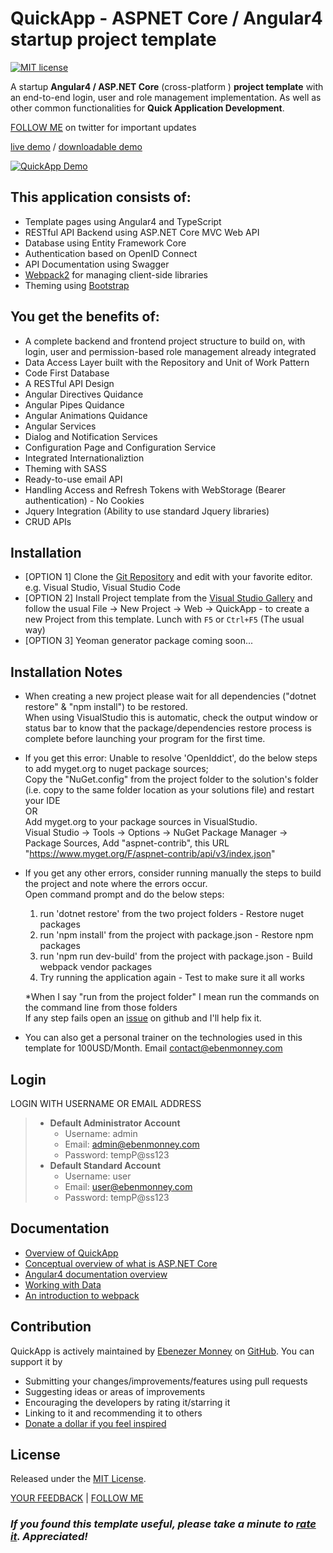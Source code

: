 # **QuickApp** - ASPNET Core / Angular4 startup project template
[![MIT license](http://img.shields.io/badge/license-MIT-brightgreen.svg)](https://github.com/emonney/QuickApp/blob/master/LICENSE)

A startup **Angular4 / ASP.NET Core** (cross-platform ) **project template** with an end-to-end login, user and role management implementation.
As well as other common functionalities for **Quick Application Development**.

[FOLLOW ME](https://twitter.com/kommand) on twitter for important updates

[live demo](http://quickapp.ebenmonney.com) / [downloadable demo](https://github.com/emonney/tempa/raw/master/QuickApp-PublishOutput.zip)

[![QuickApp Demo](https://github.com/emonney/QuickApp/blob/9b122b7f3c38121699d3ec41b700474e192abe37/QuickApp.gif?raw=true)](https://www.youtube.com/watch?v=Wuh7NIZ96jA)

## This application consists of:

*   Template pages using Angular4 and TypeScript
*   RESTful API Backend using ASP.NET Core MVC Web API
*   Database using Entity Framework Core
*   Authentication based on OpenID Connect
*   API Documentation using Swagger
*   [Webpack2](https://webpack.js.org) for managing client-side libraries
*   Theming using [Bootstrap](https://go.microsoft.com/fwlink/?LinkID=398939)

## You get the benefits of:

*   A complete backend and frontend project structure to build on, with login, user and permission-based role management already integrated
*   Data Access Layer built with the Repository and Unit of Work Pattern
*   Code First Database
*   A RESTful API Design
*   Angular Directives Quidance
*   Angular Pipes Quidance
*   Angular Animations Quidance
*   Angular Services
*   Dialog and Notification Services
*   Configuration Page and Configuration Service
*   Integrated Internationaliztion
*   Theming with SASS
*   Ready-to-use email API
*   Handling Access and Refresh Tokens with WebStorage (Bearer authentication) - No Cookies
*   Jquery Integration (Ability to use standard Jquery libraries)
*   CRUD APIs


## Installation

*   [OPTION 1] Clone the [Git Repository](https://github.com/emonney/QuickApp.git) and edit with your favorite editor. e.g. Visual Studio, Visual Studio Code
*   [OPTION 2] Install Project template from the [Visual Studio Gallery](https://marketplace.visualstudio.com/items?itemName=adentum.QuickApp-ASPNETCoreAngularXProjectTemplate) and follow the usual File -> New Project -> Web -> QuickApp - to create a new Project from this template.
    Lunch with `F5` or `Ctrl+F5` (The usual way)
*   [OPTION 3] Yeoman generator package coming soon...


## Installation Notes

*   When creating a new project please wait for all dependencies ("dotnet restore" & "npm install") to be restored.  
    When using VisualStudio this is automatic, check the output window or status bar to know that the package/dependencies restore process is complete before launching your program for the first time.
*   If you get this error: Unable to resolve 'OpenIddict', do the below steps to add myget.org to nuget package sources;  
    Copy the "NuGet.config" from the project folder to the solution's folder (i.e. copy to the same folder location as your solutions file) and restart your IDE  
    OR  
    Add myget.org to your package sources in VisualStudio.  
    Visual Studio -> Tools -> Options -> NuGet Package Manager -> Package Sources, Add "aspnet-contrib", this URL "https://www.myget.org/F/aspnet-contrib/api/v3/index.json"
*   If you get any other errors, consider running manually the steps to build the project and note where the errors occur.  
    Open command prompt and do the below steps:  
    1. run 'dotnet restore' from the two project folders - Restore nuget packages  
    2. run 'npm install' from the project with package.json - Restore npm packages  
    3. run 'npm run dev-build' from the project with package.json - Build webpack vendor packages  
    4. Try running the application again - Test to make sure it all works  
    
    *When I say "run from the project folder" I mean run the commands on the command line from those folders  
    If any step fails open an [issue](https://github.com/emonney/QuickApp/issues) on github and I'll help fix it.
*   You can also get a personal trainer on the technologies used in this template for 100USD/Month. Email [contact@ebenmonney.com](mailto:contact@ebenmonney.com)  


## Login

LOGIN WITH USERNAME OR EMAIL ADDRESS
> * **Default Administrator Account**
>   * Username: admin
>   * Email:    admin@ebenmonney.com
>   * Password: tempP@ss123
> * **Default Standard Account**
>   * Username: user
>   * Email:    user@ebenmonney.com
>   * Password: tempP@ss123


## Documentation

*   [Overview of QuickApp](http://ebenmonney.com/quickapp)
*   [Conceptual overview of what is ASP.NET Core](https://go.microsoft.com/fwlink/?LinkId=518008)
*   [Angular4 documentation overview](http://angular.io/docs/ts/latest/guide)
*   [Working with Data](https://go.microsoft.com/fwlink/?LinkId=398602)
*   [An introduction to webpack](https://webpack.js.org/guides/get-started/)


## Contribution

QuickApp is actively maintained by [Ebenezer Monney](https://github.com/emonney) on [GitHub](https://github.com/emonney/QuickApp). You can support it by
*   Submitting your changes/improvements/features using pull requests
*   Suggesting ideas or areas of improvements
*   Encouraging the developers by rating it/starring it
*   Linking to it and recommending it to others
*   [Donate a dollar if you feel inspired](https://salt.bountysource.com/teams/monney)


## License

Released under the [MIT License](https://github.com/emonney/QuickApp/blob/master/LICENSE).

[YOUR FEEDBACK](mailto:contact@ebenmonney.com) | [FOLLOW ME](https://twitter.com/kommand)

### _**If you found this template useful, please take a minute to [rate it](https://marketplace.visualstudio.com/items?itemName=adentum.QuickApp-ASPNETCoreAngularXProjectTemplate#review-details). Appreciated!**_
